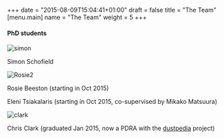 +++
date = "2015-08-09T15:04:41+01:00"
draft = false
title = "The Team"
[menu.main]
name = "The Team"
weight = 5
+++


#### PhD students

![simon][3]

Simon Schofield

![Rosie2][4]

Rosie Beeston (starting in Oct 2015)

Eleni Tsiakalaris (starting in Oct 2015, co-supervised by Mikako Matsuura)

![clark][1]

Chris Clark (graduated Jan 2015, now a PDRA with the [dustpedia][2] project)

[1]: /images/clark.jpg
[2]: http://dustpedia.com
[3]: /images/simon.jpg
[4]: /images/Rosie2.jpg
  